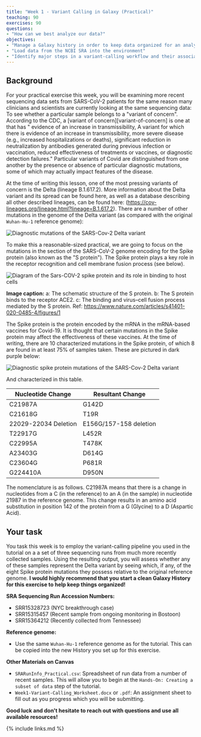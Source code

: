 ```yaml
---
title: "Week 1 - Variant Calling in Galaxy (Practical)"
teaching: 90
exercises: 90
questions:
- "How can we best analyze our data?"
objectives:
- "Manage a Galaxy history in order to keep data organized for an analysis"
- "Load data from the NCBI SRA into the environment"
- "Identify major steps in a variant-calling workflow and their associated file types"
---
```


## Background

For your practical exercise this week, you will be examining more recent sequencing data sets from SARS-CoV-2 patients for the same reason many clinicians and scientists are currently looking at the same sequencing data: To see whether a particular sample belongs to a "variant of concern". According to the CDC, a [variant of concern][variant-of-concern] is one at that has " evidence of an increase in transmissibility, A variant for which there is evidence of an increase in transmissibility, more severe disease (e.g., increased hospitalizations or deaths), significant reduction in neutralization by antibodies generated during previous infection or vaccination, reduced effectiveness of treatments or vaccines, or diagnostic detection failures." Particular variants of Covid are distinguished from one another by the presence or absence of particular diagnostic mutations, some of which may actually impact features of the disease. 

At the time of writing this lesson, one of the most pressing variants of concern is the Delta (lineage B.1.617.2). More information about the Delta variant and its spread can be found here, as well as a database describing all other described lineages, can be found here: (https://cov-lineages.org/lineage.html?lineage=B.1.617.2). There are a number of other mutations in the genome of the Delta variant (as compared with the original `Wuhan-Hu-1` reference genome): 

<img src="{{ page.root }}/fig/Delta_Genome_Mutations.png" alt="Diagnostic mutations of the SARS-Cov-2 Delta variant"> 

To make this a reasonable-sized practical, we are going to focus on the mutations in the section of the SARS-CoV-2 genome encoding for the Spike protein (also known as the "S protein"). The Spike protein plays a key role in the receptor recognition and cell membrane fusion process (see below). 

<img src="{{ page.root }}/fig/SpikeProtein.png" alt="Diagram of the Sars-COV-2 spike protein and its role in binding to host cells">

**Image caption:** a: The schematic structure of the S protein. b: The S protein binds to the receptor ACE2. c: The binding and virus–cell fusion process mediated by the S protein. Ref: https://www.nature.com/articles/s41401-020-0485-4/figures/1


The Spike protein is the protein encoded by the mRNA in the mRNA-based vaccines for Covid-19. It is thought that certain mutations in the Spike protein may affect the effectiveness of these vaccines. At the time of writing, there are 10 characterized mutations in the Spike protein, of which 8 are found in at least 75% of samples taken. These are pictured in dark purple below:   


<img src="{{ page.root }}/fig/Delta_Spike_Mutations.png" alt="Diagnostic spike protein mutations of the SARS-Cov-2 Delta variant"> 

And characterized in this table. 

| Nucleotide Change    | Resultant Change|
| ----------- | ----------- |
| C21987A | G142D |
| C21618G | T19R |
| 22029-22034 Deletion | E156G/157-158 deletion | 
| T22917G | L452R |
| C22995A | T478K |
| A23403G | D614G |
| C23604G | P681R |
| G224410A | D950N |

The nomenclature is as follows. C21987A means that there is a change in nucleotides from a C (in the reference) to an A (in the sample) in nucleotide 21987 in the reference genome. This change results in an amino acid substitution in position 142 of the protein from a G (Glycine) to a D (Aspartic Acid). 

## Your task

You task this week is to employ the variant-calling pipeline you used in the tutorial on a  a set of three sequencing runs from much more recently collected samples. Using the resulting output, you will assess whether any of these samples represent the Delta variant by seeing which, if any, of the eight Spike protein mutations they possess relative to the original reference genome. **I would highly recommend that you start a clean Galaxy History for this exercise to help keep things organized!**

**SRA Sequencing Run Accession Numbers:** 
+ SRR15328723 (NYC breakthrough case)
+ SRR15315457 (Recent sample from ongoing monitoring in Bostoon)
+ SRR15364212 (Recently collected from Tennessee) 

**Reference genome:** 
+ Use the same `Wuhan-Hu-1` reference genome as for the tutorial. This can be copied into the new History you set up for this exercise. 

**Other Materials on Canvas** 
+ `SRARunInfo_Practical.csv`: Spreadsheet of run data from a number of recent samples. This will allow you to begin at the `Hands-On: Creating a subset of data` step of the tutorial. 
+ `Week1-Variant-Calling_Worksheet.docx` or `.pdf`: An assignment sheet to fill out as you progress which you will be submitting. 

**Good luck and don't hesitate to reach out with questions and use all available resources!** 

{% include links.md %}
